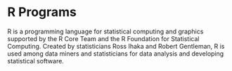 # R Programs
R is a programming language for statistical computing and graphics supported by the R Core Team 
and the R Foundation for Statistical Computing. 
Created by statisticians Ross Ihaka and Robert Gentleman, 
R is used among data miners and statisticians for data analysis 
and developing statistical software.
